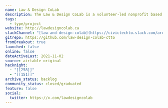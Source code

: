 ```yaml
---
name: Law & Design CoLab
description: The Law & Design CoLab is a volunteer-led nonprofit based in Toronto. It conceived, scoped, and built digital products by engaging with legal experts and community stakeholders.
tags:
  - type/project
website: http://lawdesigncolab.ca
slackChannel: "[law-and-design-colab](https://civictechto.slack.com/archives/C8CDR49QT)"
gitrepo: https://github.com/law-design-colab-ctto
fromBreakout: true
launched: false
online: false
dateActiveLast: 2021-11-02
source: airtable original
hacknight:
  - "[[258]]"
  - "[[151]]"
archive_status: backlog
community_status: closed/graduated
feature: false
social:
  twitter: https://x.com/lawdesigncolab
---
```

